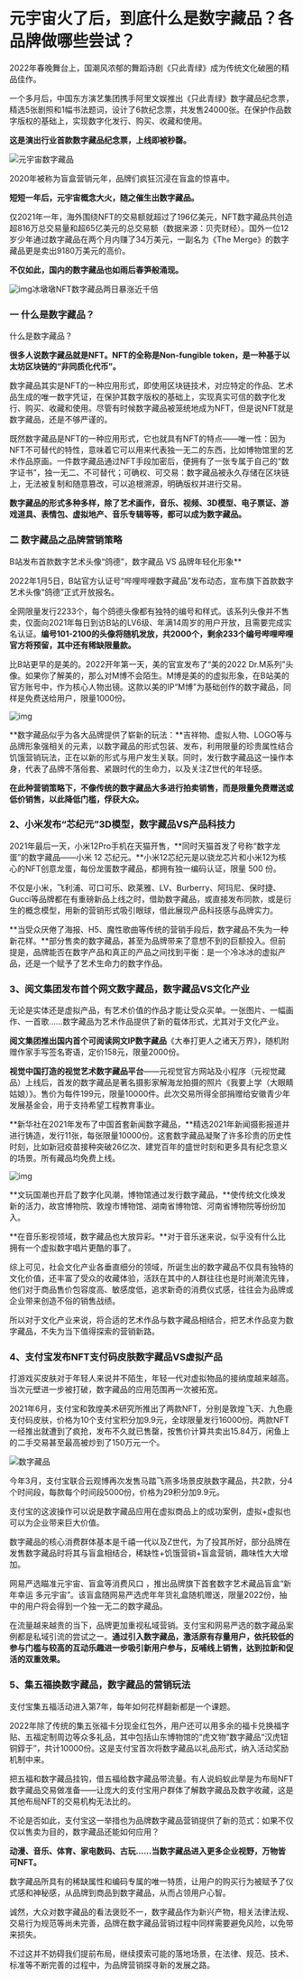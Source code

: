 # 元宇宙火了后，到底什么是数字藏品？各品牌做哪些尝试？


2022年春晚舞台上，国潮风浓郁的舞蹈诗剧《只此青绿》成为传统文化破圈的精品佳作。

一个多月后，中国东方演艺集团携手阿里文娱推出《只此青绿》数字藏品纪念票，精选5张剧照和1幅书法题词，设计了6款纪念票，共发售24000张。在保护作品数字版权的基础上，实现数字化发行、购买、收藏和使用。

**这是演出行业首款数字藏品纪念票，上线即被秒罄。**



![元宇宙数字藏品](ls.png)



2020年被称为盲盒营销元年，品牌们疯狂沉浸在盲盒的惊喜中。

**短短一年后，元宇宙概念大火，随之催生出数字藏品。** 

仅2021年一年，海外围绕NFT的交易额就超过了196亿美元，NFT数字藏品共创造超816万总交易量和超65亿美元的总交易额（数据来源：贝壳财经）。国外一位12岁少年通过数字藏品在两个月内赚了34万美元，一副名为《The Merge》的数字藏品更是卖出9180万美元的高价。

**不仅如此，国内的数字藏品也如雨后春笋般涌现。** 



![img](https://pic.rmb.bdstatic.com/bjh/down/33ca80e802c498177b94058a36897aed.jpeg@wm_2,t_55m+5a625Y+3L+WfjuWNsOaWh+WMluenkeaKgOmbhuWbog==,fc_ffffff,ff_U2ltSGVp,sz_27,x_17,y_17)冰墩墩NFT数字藏品两日暴涨近千倍



### 一 什么是数字藏品？

什么是数字藏品？

**很多人说数字藏品就是NFT。NFT的全称是Non-fungible token，是一种基于以太坊区块链的“非同质化代币”。** 

数字藏品其实是NFT的一种应用形式，即使用区块链技术，对应特定的作品、艺术品生成的唯一数字凭证，在保护其数字版权的基础上，实现真实可信的数字化发行、购买、收藏和使用。尽管有时候数字藏品被笼统地成为NFT，但是说NFT就是数字藏品，还是不够严谨的。

既然数字藏品是NFT的一种应用形式，它也就具有NFT的特点——唯一性：因为NFT不可替代的特性，意味着它可以用来代表独一无二的东西，比如博物馆里的艺术作品原画。一件数字藏品通过NFT手段加密后，便拥有了一张专属于自己的“数字证书”，独一无二、不可替代；可确权、可交易：数字藏品被永久存储在区块链上，无法被复制和随意篡改，可以追根溯源，明确版权并进行交易。

**数字藏品的形式多种多样，除了艺术画作，音乐、视频、3D模型、电子票证、游戏道具、表情包、虚拟地产、音乐专辑等等，都可以成为数字藏品。** 



### 二 数字藏品之品牌营销策略

B站发布首款数字艺术头像“鸽德”，数字藏品 VS 品牌年轻化形象** 

2022年1月5日，B站官方认证号“哔哩哔哩数字藏品”发布动态，宣布旗下首款数字艺术头像“鸽德”正式开放报名。

全网限量发行2233个，每个鸽德头像都有独特的编号和样式。该系列头像并不售卖，仅面向2021年每日到访B站的LV6级、年满14周岁的用户开放，且需要完成实名认证。**编号101-2100的头像将随机发放，共2000个，剩余233个编号哔哩哔哩官方将预留，其中还有稀缺限量款。** 

比B站更早的是美的。2022开年第一天，美的官宣发布了“美的2022 Dr.M系列”头像。如果你了解美的，那么对M博不会陌生。M博是美的的虚拟形象，在B站美的官方账号中，作为核心人物出镜。这款以美的IP“M博”为基础创作的数字藏品，同样是免费送给用户，限量1000份。



![img](lg.png)



**数字藏品似乎为各大品牌提供了崭新的玩法：**吉祥物、虚拟人物、LOGO等与品牌形象强相关的元素，以数字藏品的形式包装、发布，利用限量的珍贵属性结合饥饿营销玩法，正在以新的形式与用户发生关联。同时，发行数字藏品这一操作本身，代表了品牌不落俗套、紧跟时代的生命力，以及关注Z世代的年轻感。

**在此种营销策略下，不像传统的数字藏品大多进行拍卖销售，而是限量免费赠送或低价销售，以此降低门槛，俘获大众。**



### 2、小米发布“芯纪元”3D模型，数字藏品VS产品科技力

2021年最后一天，小米12Pro手机在天猫开售，**同时天猫首发了号称“数字龙蛋”的数字藏品——小米 12 芯纪元。**小米12芯纪元是以骁龙芯片和小米12为核心的NFT创意龙蛋，每份龙蛋数字藏品，都拥有独一编码认证，限量 500 份。

不仅是小米，飞利浦、可口可乐、欧莱雅、LV、Burberry、阿玛尼、保时捷、Gucci等品牌都在有重磅新品上线之时，借助数字藏品，或直接发布同款，或是衍生的概念模型，用新的营销形式吸引眼球，借此展现产品科技感与品牌实力。

**当受众厌倦了海报、H5、魔性歌曲等传统的营销手段后，数字藏品不失为一种新花样。**部分售卖的数字藏品，甚至为品牌带来了意想不到的巨额投入。但前提是，品牌能否在数字产品和真正的产品之间找到平衡：是一个冷冰冰的虚拟产品，还是一个赋予了艺术生命力的数字作品。



### 3、阅文集团发布首个网文数字藏品，数字藏品VS文化产业

无论是实体还是虚拟产品，有艺术价值的作品才能让受众买单。一张图片、一幅画作、一首歌……数字藏品为艺术作品提供了新的载体形式，尤其对于文化产业。

**阅文集团推出国内首个可阅读网文IP数字藏品**《大奉打更人之诸天万界》，随机附赠作家手写签名寄语，定价158元，限量2000份。

**视觉中国打造的视觉艺术数字藏品平台**——元视觉官方网站及小程序（元视觉藏品）上线后，首发的数字藏品是著名摄影家解海龙拍摄的照片《我要上学（大眼睛姑娘）》。售价为每件199元，限量10000件。此次交易所得全部捐赠给安徽青少年发展基金会，用于支持希望工程教育事业。

**新华社在2021年发布了中国首套新闻数字藏品，**精选2021年新闻摄影报道并进行铸造，发行11张，每张限量10000份。这套数字藏品凝聚了许多珍贵的历史性时刻，比如新冠疫苗接种突破26亿次、建党百年的盛世时刻和更多具有纪念意义的场景。所有藏品均免费上线。



![img](lh.png)



**文玩国潮也开启了数字化风潮，博物馆通过发行数字藏品，**使传统文化焕发新的活力，故宫博物院、敦煌市博物馆、湖南省博物馆、河南省博物院等纷纷加入。

**在音乐影视领域，数字藏品也大放异彩。**对于音乐迷来说，似乎没有什么比拥有一个虚拟数字唱片更酷的事了。

综上可见，社会文化产业各垂直细分的领域，所诞生出的数字藏品不仅具有独特的文化价值，还丰富了受众的收藏体验，活跃在其中的人群往往也是时尚潮流先锋，他们对于商品售价包容度高、敏感度低，追求新奇的消费仪式感，往往会为品牌或企业带来创造不俗的销售战绩。

所以对于文化产业来说，将合适的艺术作品与数字藏品相结合，把艺术作品变为数字藏品，不失为当下值得探索的营销新路。



### 4、支付宝发布NFT支付码皮肤数字藏品VS虚拟产品

打游戏买皮肤对于年轻人来说并不陌生，年轻一代对虚拟物品的接纳度越来越高。当次元壁进一步被打破，数字藏品的应用范围再一次被拓宽。

2021年6月，支付宝和敦煌美术研究所推出了两款NFT，分别是敦煌飞天、九色鹿支付码皮肤，价格为10个支付宝积分加9.9元，全球限量发行16000份。两款NFT一经推出就遭到了疯抢，发布不久就已售罄，按售价计算共卖出15.84万，闲鱼上的二手交易甚至最高被炒到了150万元一个。



![数字藏品](lj.png)



今年3月，支付宝联合云观博再次发售马踏飞燕多场景皮肤数字藏品，共2款，分4个时间段，每款每个时间段5000份，价格为29积分加9.9元。

支付宝的这波操作可以说是数字藏品应用在虚拟商品上的成功案例，虚拟+虚拟也可以为企业带来巨大价值。

数字藏品的核心消费群体基本是千禧一代以及Z世代，为了投其所好，部分品牌在发售数字藏品时将其与盲盒相结合，稀缺性+饥饿营销+盲盒营销，趣味性大大增加。

网易严选瞄准元宇宙、盲盒等消费风口 ，推出品牌旗下首套数字艺术藏品盲盒“新年幸运 多元宇宙”。该盲盒随网易严选虎年年货礼盒随机赠送，限量2022份，抽中的用户将会得到一个独一无二的数字藏品。

在流量越来越贵的当下，品牌更加重视私域营销。支付宝和网易严选的数字藏品案例都是私域引流的尝试之一。**通过引入数字藏品，激活原有存量用户，依托较低的参与门槛与较高的互动乐趣进一步吸引新用户参与，反哺线上销售，达到拉新和促活的双重效果。**



### 5、集五福换数字藏品，数字藏品的营销玩法

支付宝集五福活动进入第7年，每年如何花样翻新都是一个课题。

2022年除了传统的集五张福卡分现金红包外，用户还可以用多余的福卡兑换福字贴、五福定制周边等众多礼品，其中包括山东博物馆的“虎文物”数字藏品“汉虎钮铜錞于”，共计10000份。这是支付宝首次将数字藏品以礼品形式，纳入活动奖励机制中来。

把五福和数字藏品挂钩，借五福给数字藏品带流量。有人说蚂蚁此举是为布局NFT数字藏品交易做准备——让庞大的支付宝用户群体了解数字藏品及数字收藏，这是其他布局NFT的交易机构无法比的。

不论是否如此，支付宝这一举措也为品牌数字藏品营销提供了新的范式：如果不仅仅以售卖为目的，数字藏品还能如何应用？



**动漫、音乐、体育、家电数码、古玩……当数字藏品进入更多企业视野，万物皆可NFT。**

数字藏品所具有的稀缺属性和编码专属的唯一特质，让用户的购买行为被赋予了仪式感和神秘感，从品牌到商品到数字藏品，从而占领用户心智。

诚然，大众对数字藏品的看法褒贬不一，数字藏品作为新兴产物，相关法律法规、交易行为规范等尚未完善，品牌在数字藏品营销过程中同样需要避免风险，以免带来损失。

不过这并不妨碍我们提前布局，继续摸索可能的落地场景，在法律、规范、技术、标准等不断完善的过程中，为品牌营销探寻新的发展之路。
